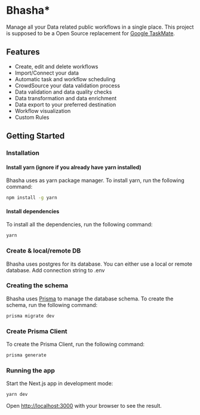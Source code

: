 # Bhasha*

Manage all your Data related public workflows in a single place.
This project is supposed to be a Open Source replacement for [Google TaskMate](https://taskmate.google.com/).

## Features

- Create, edit and delete workflows
- Import/Connect your data
- Automatic task and workflow scheduling
- CrowdSource your data validation process
- Data validation and data quality checks
- Data transformation and data enrichment
- Data export to your preferred destination
- Workflow visualization
- Custom Rules

## Getting Started

### Installation

#### Install yarn (ignore if you already have yarn installed)
Bhasha uses as yarn package manager. To install yarn, run the following command:
```bash
npm install -g yarn
```

#### Install dependencies

To install all the dependencies, run the following command:

```bash
yarn
```

### Create & local/remote DB

Bhasha uses postgres for its database. You can either use a local or remote database.
Add connection string to .env

### Creating the schema
Bhasha uses [Prisma](https://www.prisma.io/) to manage the database schema. To create the schema, run the following command:

```bash
prisma migrate dev
```

### Create Prisma Client
To create the Prisma Client, run the following command:

```bash
prisma generate
```

### Running the app
Start the Next.js app in development mode:

```bash
yarn dev
```

Open [http://localhost:3000](http://localhost:3000) with your browser to see the result.
